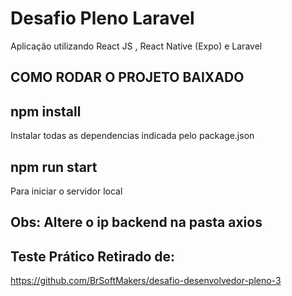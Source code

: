 # Desafio Pleno Laravel
Aplicação utilizando React JS , React Native (Expo) e Laravel   

## COMO RODAR O PROJETO BAIXADO

## npm install
Instalar todas as dependencias indicada pelo package.json

## npm run start
Para iniciar o servidor local

## Obs: Altere o ip backend na pasta axios


## Teste Prático Retirado de:
https://github.com/BrSoftMakers/desafio-desenvolvedor-pleno-3



